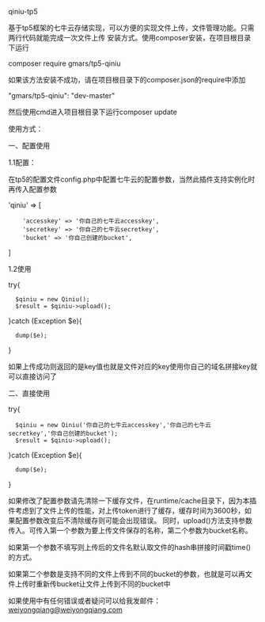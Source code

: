 qiniu-tp5

基于tp5框架的七牛云存储实现，可以方便的实现文件上传，文件管理功能。只需两行代码就能完成一次文件上传
安装方式。使用composer安装，在项目根目录下运行

composer require gmars/tp5-qiniu

如果该方法安装不成功，请在项目根目录下的composer.json的require中添加

"gmars/tp5-qiniu": "dev-master"

然后使用cmd进入项目根目录下运行composer update

使用方式：

一、配置使用

1.1配置：

在tp5的配置文件config.php中配置七牛云的配置参数，当然此插件支持实例化时再传入配置参数

'qiniu' => [

        'accesskey' => '你自己的七牛云accesskey',
        'secretkey' => '你自己的七牛云secretkey',
        'bucket' => '你自己创建的bucket',
 ]

1.2使用

 try{
 
      $qiniu = new Qiniu();
      $result = $qiniu->upload();
      
 }catch (Exception $e){
 
      dump($e);
 }
 
 如果上传成功则返回的是key值也就是文件对应的key使用你自己的域名拼接key就可以直接访问了</p>


二、直接使用

  try{
  
      $qiniu = new Qiniu('你自己的七牛云accesskey','你自己的七牛云secretkey','你自己创建的bucket');
      $result = $qiniu->upload();
      
 }catch (Exception $e){
 
      dump($e);
 }

如果修改了配置参数请先清除一下缓存文件，在runtime/cache目录下，因为本插件考虑到了文件上传的性能，对上传token进行了缓存，缓存时间为3600秒，如果配置参数改变后不清除缓存则可能会出现错误。
 同时，upload()方法支持参数传入。可传入第一个参数为要上传文件保存的名称，第二个参数为bucket名称。
 
 如果第一个参数不填写则上传后的文件名默认取文件的hash串拼接时间戳time()的方式。
 
 如果第二个参数是支持不同的文件上传到不同的bucket的参数，也就是可以再文件上传时重新传bucket让文件上传到不同的bucket中


如果使用中有任何错误或者疑问可以给我发邮件：weiyongqiang@weiyongqiang.com

